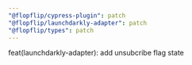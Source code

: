 ```yaml
---
"@flopflip/cypress-plugin": patch
"@flopflip/launchdarkly-adapter": patch
"@flopflip/types": patch
---
```


feat(launchdarkly-adapter): add unsubcribe flag state
